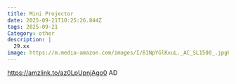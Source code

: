 ```yaml
---
title: Mini Projector
date: 2025-09-21T10:25:26.844Z
tags: 2025-09-21
Category: other
description: |
  29.xx
image: https://m.media-amazon.com/images/I/81NpYGlKxuL._AC_SL1500_.jpghttps://m.media-amazon.com/images/I/81NpYGlKxuL._AC_SL1500_.jpg
---
```

https://amzlink.to/az0LpUpnjAgo0
AD
